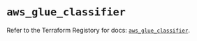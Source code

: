 # `aws_glue_classifier`

Refer to the Terraform Registory for docs: [`aws_glue_classifier`](https://registry.terraform.io/providers/hashicorp/aws/5.8.0/docs/resources/glue_classifier).
